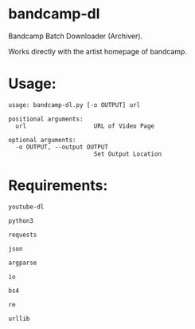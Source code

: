 # bandcamp-dl
Bandcamp Batch Downloader (Archiver).

Works directly with the artist homepage of bandcamp.

# Usage:
```
usage: bandcamp-dl.py [-o OUTPUT] url

positional arguments:
  url                   URL of Video Page

optional arguments:
  -o OUTPUT, --output OUTPUT
                        Set Output Location
```

# Requirements:
```
youtube-dl

python3

requests

json

argparse

io

bs4

re

urllib
```
